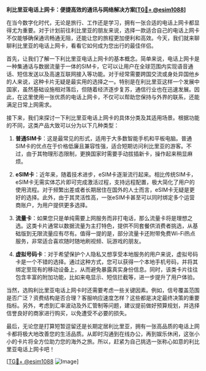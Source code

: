 **利比里亚电话上网卡：便捷高效的通讯与网络解决方案[[TG💪+ @esim1088](https://t.me/s/esim1088)]**

在当今数字化时代，无论是旅行、工作还是学习，拥有一张合适的电话上网卡都显得尤为重要。对于计划前往利比里亚的朋友来说，选择一款适合自己的电话上网卡不仅能够确保通讯畅通无阻，还能让您的旅程更加便利和高效。今天，我们就来聊聊利比里亚的电话上网卡，看看它如何成为您出行的最佳伴侣。

首先，让我们了解一下利比里亚电话上网卡的基本概念。简单来说，电话上网卡是一种集通话与数据流量于一体的SIM卡，它可以让用户在全球范围内实现语音通话、短信发送以及高速互联网接入等功能。对于经常需要跨国交流或身处异国他乡的人来说，这种卡片无疑是最实用的选择之一。特别是在利比里亚这样一个发展中国家，虽然基础设施相对落后，但随着经济逐步复苏，通信行业也在迅速发展。因此，在这里使用一张优质的电话上网卡，不仅可以帮助您保持与外界的联系，还能满足日常上网需求。

接下来，我们来探讨一下利比里亚电话上网卡的具体分类及其适用场景。根据功能的不同，这类产品大致可以分为以下几种类型：

1. **普通SIM卡**：这是最常见的形式，适用于大多数智能手机和平板电脑。普通SIM卡的优点在于价格低廉且兼容性强，适合短期访问利比里亚的游客。不过，由于其物理形态限制，更换国家时需要手动拔插新卡，操作起来稍显麻烦。

2. **eSIM卡**：近年来，随着技术进步，eSIM卡逐渐流行起来。相比传统SIM卡，eSIM卡无需实体芯片即可完成激活过程，支持远程配置，极大简化了用户的使用流程。对于频繁出差或者长期居住在国外的人士而言，eSIM卡无疑是更好的选择。此外，由于其灵活性高，一张eSIM卡甚至可以同时绑定多个运营商账户，为用户提供更多选择。

3. **流量卡**：如果您只是单纯需要上网服务而非打电话，那么流量卡将是理想之选。这类卡片通常以数据流量为主打特色，提供不同套餐供消费者挑选，从基础版到无限流量应有尽有。值得一提的是，部分流量卡还附带免费Wi-Fi热点服务，非常适合喜欢随时随地刷视频、玩游戏的朋友。

4. **虚拟号码卡**：对于希望保护个人隐私又想享受本地服务的用户来说，虚拟号码卡是一个不错的选择。通过这种方式，您可以获得一个本地手机号码，并将其绑定至现有的移动设备上，从而避免暴露真实身份信息。同时，该类卡片往往包含丰富的附加功能，比如来电显示、短信拦截等，进一步提升了用户体验。

当然，选购利比里亚电话上网卡时还需要考虑一些关键因素。例如，信号覆盖范围是否广泛？资费结构是否合理？客服响应速度怎样？这些都是决定最终决策的重要指标。另外，考虑到汇率波动及外汇管制等问题，建议提前做好预算规划，并选择信誉良好的商家进行购买，以免遭受不必要的损失。

最后，无论您是打算短暂逗留还是长期定居利比里亚，拥有一张高品质的电话上网卡都将极大地改善您的生活品质。从即时沟通到在线办公，再到娱乐休闲，这张小小的卡片将全方位助力您的海外之旅。所以，赶紧为自己挑选一张称心如意的利比里亚电话上网卡吧！

[[TG💪+ @esim1088](https://t.me/s/esim1088) ![Image](https://i.postimg.cc/4NQfJmqS/Snipaste-2025-05-13-00-14-12.png)]